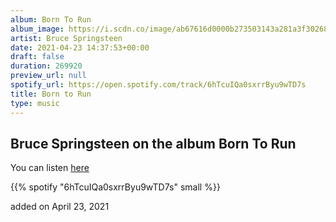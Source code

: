 ```yaml
---
album: Born To Run
album_image: https://i.scdn.co/image/ab67616d0000b273503143a281a3f30268dcd9f9
artist: Bruce Springsteen
date: 2021-04-23 14:37:53+00:00
draft: false
duration: 269920
preview_url: null
spotify_url: https://open.spotify.com/track/6hTcuIQa0sxrrByu9wTD7s
title: Born to Run
type: music
---
```



## Bruce Springsteen on the album Born To Run

You can listen [here](https://open.spotify.com/track/6hTcuIQa0sxrrByu9wTD7s)

{{% spotify "6hTcuIQa0sxrrByu9wTD7s" small %}}

added on April 23, 2021